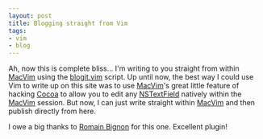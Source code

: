 ```yaml
---
layout: post
title: Blogging straight from Vim
tags:
- vim
- blog
---
```

Ah, now this is complete bliss... I'm writing to you straight from within [MacVim](http://code.google.com/p/macvim/) using the [blogit.vim](http://www.vim.org/scripts/script.php?script_id=2582) script. Up until now, the best way I could use Vim to write up on this site was to use [MacVim](http://code.google.com/p/macvim/)'s great little feature of hacking [Cocoa](http://en.wikipedia.org/wiki/Cocoa_(API)) to allow you to edit any [NSTextField](http://developer.apple.com/documentation/Cocoa/Reference/ApplicationKit/Classes/NSTextField_Class/Reference/Reference.html) natively within the [MacVim](http://code.google.com/p/macvim/) session. But now, I can just write straight within [MacVim](http://code.google.com/p/macvim/) and then publish directly from here.

I owe a big thanks to [Romain Bignon](http://romain.peerfuse.org/) for this one. Excellent plugin!
